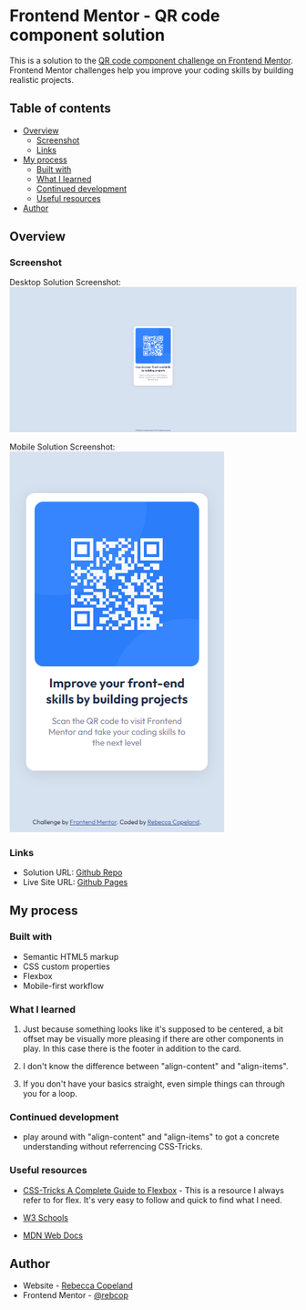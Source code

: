 # Frontend Mentor - QR code component solution

This is a solution to the [QR code component challenge on Frontend Mentor](https://www.frontendmentor.io/challenges/qr-code-component-iux_sIO_H). Frontend Mentor challenges help you improve your coding skills by building realistic projects.

## Table of contents

- [Overview](#overview)
  - [Screenshot](#screenshot)
  - [Links](#links)
- [My process](#my-process)
  - [Built with](#built-with)
  - [What I learned](#what-i-learned)
  - [Continued development](#continued-development)
  - [Useful resources](#useful-resources)
- [Author](#author)

## Overview

### Screenshot

Desktop Solution Screenshot:
![Desktop Screenshot of Solution](./images/desktop-solution.png)

Mobile Solution Screenshot:
![Mobile Screenshot of Solution](./images/mobile-solution.png)

### Links

- Solution URL: [Github Repo](https://github.com/rebcop/FM-QRCodeComponent)
- Live Site URL: [Github Pages](https://rebcop.github.io/FM-QRCodeComponent/)

## My process

### Built with

- Semantic HTML5 markup
- CSS custom properties
- Flexbox
- Mobile-first workflow

### What I learned

1. Just because something looks like it's supposed to be centered, a bit offset may be visually more pleasing if there are other components in play. In this case there is the footer in addition to the card.

2. I don't know the difference between "align-content" and "align-items".

3. If you don't have your basics straight, even simple things can through you for a loop.

### Continued development

- play around with "align-content" and "align-items" to got a concrete understanding without referrencing CSS-Tricks.

### Useful resources

- [CSS-Tricks A Complete Guide to Flexbox](https://css-tricks.com/snippets/css/a-guide-to-flexbox/) - This is a resource I always refer to for flex. It's very easy to follow and quick to find what I need.

- [W3 Schools](https://www.w3schools.com/html/default.asp)

- [MDN Web Docs](https://developer.mozilla.org/en-US/docs/Learn)

## Author

- Website - [Rebecca Copeland](https://rebcop.github.io/)
- Frontend Mentor - [@rebcop](https://www.frontendmentor.io/profile/rebcop)
